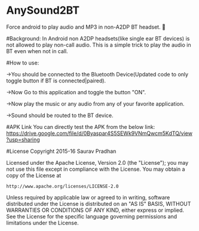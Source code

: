 # AnySound2BT
Force android to play audio and MP3 in non-A2DP BT headset.  :metal:

#Background:
In Android non A2DP headsets(like single ear BT devices) is not allowed to play non-call audio.
This is a simple trick to play the audio in BT even when not in call.

#How to use:

->You should be connected to the Bluetooth Device(Updated code to only toggle button if BT is connected|paired).

->Now Go to this application and toggle the button "ON".

->Now play the music or any audio from any of your favorite application.

->Sound should be routed to the BT device.

#APK Link
You can directly test the APK from the below link:
https://drive.google.com/file/d/0Byaspar4S5SEWk9VNmQwcm5KdTQ/view?usp=sharing

#License
Copyright 2015-16 Saurav Pradhan

Licensed under the Apache License, Version 2.0 (the "License");
you may not use this file except in compliance with the License.
You may obtain a copy of the License at

    http://www.apache.org/licenses/LICENSE-2.0

Unless required by applicable law or agreed to in writing, software
distributed under the License is distributed on an "AS IS" BASIS,
WITHOUT WARRANTIES OR CONDITIONS OF ANY KIND, either express or implied.
See the License for the specific language governing permissions and
 limitations under the License.
